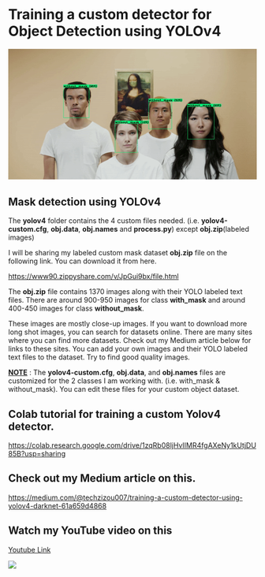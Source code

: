 # Training a custom detector for Object Detection using YOLOv4

![](z.gif)

## **Mask detection using YOLOv4**

The **yolov4** folder contains the 4 custom files needed. (i.e. **yolov4-custom.cfg**, **obj.data**, **obj.names** and **process.py**) except **obj.zip**(labeled images)

I will be sharing my labeled custom mask dataset **obj.zip** file on the following link. You can download it from here.

https://www90.zippyshare.com/v/JpGui9bx/file.html


The **obj.zip** file contains 1370 images along with their YOLO labeled text files. There are around 900-950 images for class **with_mask** and around 400-450 images for class **without_mask**. 

These images are mostly close-up images. If you want to download more long shot images, you can search for datasets online. There are many sites where you can find more datasets. Check out my Medium article below for links to these sites. You can add your own images and their YOLO labeled text files to the dataset. Try to find good quality images.

**<ins>NOTE</ins>** : The **yolov4-custom.cfg**, **obj.data**, and **obj.names** files are customized for the 2 classes I am working with. (i.e. with_mask & without_mask). You can edit these files for your custom object dataset.




## Colab tutorial for training a custom Yolov4 detector. 

https://colab.research.google.com/drive/1zqRb08ljHvIIMR4fgAXeNy1kUtjDU85B?usp=sharing

## Check out my Medium article on this.

https://medium.com/@techzizou007/training-a-custom-detector-using-yolov4-darknet-61a659d4868

## Watch my YouTube video on this 

[Youtube Link](https://www.youtube.com)


![](video2.gif)




